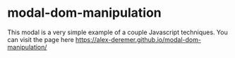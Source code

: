 # modal-dom-manipulation
This modal is a very simple example of a couple Javascript techniques. You can visit the page here https://alex-deremer.github.io/modal-dom-manipulation/
